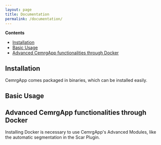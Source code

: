 ```yaml
---
layout: page
title: Documentation
permalink: /documentation/
---
```


**Contents** 
+ [Installation](#installation) 
+ [Basic Usage](#basic-usage)
+ [Advanced CemrgApp functionalities through Docker](#advanced-cemrgapp-functionalities-through-docker)

## Installation 
CemrgApp comes packaged in binaries, which can be installed easily. 


## Basic Usage 

## Advanced CemrgApp functionalities through Docker 

Installing Docker is necessary to use CemrgApp's Advanced Modules, 
like the automatic segmentation in the Scar Plugin. 

